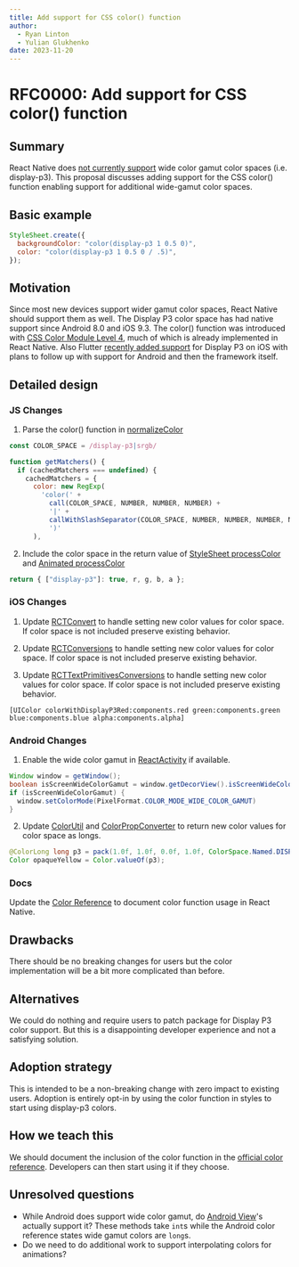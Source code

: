 ```yaml
---
title: Add support for CSS color() function
author:
  - Ryan Linton
  - Yulian Glukhenko
date: 2023-11-20
---
```


# RFC0000: Add support for CSS color() function

## Summary

React Native does [not currently support](https://github.com/facebook/react-native/issues/41517) wide color gamut color spaces (i.e. display-p3). This proposal discusses adding support for the CSS color() function enabling support for additional wide-gamut color spaces.

## Basic example

```js
StyleSheet.create({
  backgroundColor: "color(display-p3 1 0.5 0)",
  color: "color(display-p3 1 0.5 0 / .5)",
});
```

## Motivation

Since most new devices support wider gamut color spaces, React Native should support them as well. The Display P3 color space has had native support since Android 8.0 and iOS 9.3. The color() function was introduced with [CSS Color Module Level 4](https://drafts.csswg.org/css-color/#color-function), much of which is already implemented in React Native. Also Flutter [recently added support](https://github.com/flutter/flutter/issues/55092) for Display P3 on iOS with plans to follow up with support for Android and then the framework itself.

## Detailed design

### JS Changes

1. Parse the color() function in [normalizeColor](https://github.com/facebook/react-native/blob/63213712125795ac082597dad2716258b90cdcd5/packages/normalize-color/index.js#L235)

```js
const COLOR_SPACE = /display-p3|srgb/

function getMatchers() {
  if (cachedMatchers === undefined) {
    cachedMatchers = {
      color: new RegExp(
        'color(' +
          call(COLOR_SPACE, NUMBER, NUMBER, NUMBER) +
          '|' +
          callWithSlashSeparator(COLOR_SPACE, NUMBER, NUMBER, NUMBER, NUMBER) +
          ')'
      ),
```

2. Include the color space in the return value of [StyleSheet processColor](https://github.com/facebook/react-native/blob/63213712125795ac082597dad2716258b90cdcd5/packages/react-native/Libraries/StyleSheet/processColor.js) and [Animated processColor](https://github.com/facebook/react-native/blob/main/packages/react-native/Libraries/Animated/nodes/AnimatedColor.js)

```js
return { ["display-p3"]: true, r, g, b, a };
```

### iOS Changes

1. Update [RCTConvert](https://github.com/facebook/react-native/blob/781b637db4268ad7f5f3910d99ebb5203467840b/packages/react-native/React/Base/RCTConvert.m#L881) to handle setting new color values for color space. If color space is not included preserve existing behavior.

2. Update [RCTConversions](https://github.com/facebook/react-native/blob/16ad818d21773cdf25156642fae83592352ae534/packages/react-native/React/Fabric/RCTConversions.h#L37) to handle setting new color values for color space. If color space is not included preserve existing behavior.

3. Update [RCTTextPrimitivesConversions](https://github.com/facebook/react-native/blob/ac1cdaa71620d5bb4860237cafb108f6aeae9aef/packages/react-native/ReactCommon/react/renderer/textlayoutmanager/platform/ios/react/renderer/textlayoutmanager/RCTTextPrimitivesConversions.h#L116) to handle setting new color values for color space. If color space is not included preserve existing behavior.

```objc
[UIColor colorWithDisplayP3Red:components.red green:components.green blue:components.blue alpha:components.alpha]
```

### Android Changes

1. Enable the wide color gamut in [ReactActivity](https://github.com/facebook/react-native/blob/7625a502960e6b107e77542ff0d6f40fbf957322/packages/react-native/ReactAndroid/src/main/java/com/facebook/react/ReactActivity.java#L22) if available.

```java
Window window = getWindow();
boolean isScreenWideColorGamut = window.getDecorView().isScreenWideColorGamut()
if (isScreenWideColorGamut) {
  window.setColorMode(PixelFormat.COLOR_MODE_WIDE_COLOR_GAMUT)
}
```

2. Update [ColorUtil](https://github.com/facebook/react-native/blob/a6964b36294c3bfea09c0cdd65c5d0e3949f2dae/packages/react-native/ReactAndroid/src/main/java/com/facebook/react/views/view/ColorUtil.java#L17) and [ColorPropConverter](https://github.com/facebook/react-native/blob/781b637db4268ad7f5f3910d99ebb5203467840b/packages/react-native/ReactAndroid/src/main/java/com/facebook/react/bridge/ColorPropConverter.java#L27) to return new color values for color space as longs.

```java
@ColorLong long p3 = pack(1.0f, 1.0f, 0.0f, 1.0f, ColorSpace.Named.DISPLAY_P3);
Color opaqueYellow = Color.valueOf(p3);
```

### Docs

Update the [Color Reference](https://github.com/facebook/react-native-website/blob/main/docs/colors.md) to document color function usage in React Native.

## Drawbacks

There should be no breaking changes for users but the color implementation will be a bit more complicated than before.

## Alternatives

We could do nothing and require users to patch package for Display P3 color support. But this is a disappointing developer experience and not a satisfying solution.

## Adoption strategy

This is intended to be a non-breaking change with zero impact to existing users. Adoption is entirely opt-in by using the color function in styles to start using display-p3 colors.

## How we teach this

We should document the inclusion of the color function in the [official color reference](https://reactnative.dev/docs/colors). Developers can then start using it if they choose.

## Unresolved questions

- While Android does support wide color gamut, do [Android View](<https://developer.android.com/reference/android/view/View#setBackgroundColor(int)>)'s actually support it? These methods take `int`s while the Android color reference states wide gamut colors are `long`s.
- Do we need to do additional work to support interpolating colors for animations?
